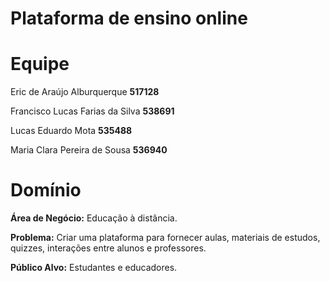 # Plataforma de ensino online

# Equipe

Eric de Araújo Alburquerque           **517128**

Francisco Lucas Farias da Silva      **538691**

Lucas Eduardo Mota                   **535488**

Maria Clara Pereira de Sousa         **536940**



# **Domínio** 

  **Área de Negócio:** Educação à distância.
 
  **Problema:** Criar uma plataforma para fornecer aulas, materiais de estudos, quizzes, interações entre alunos e professores.

  **Público Alvo:** Estudantes e educadores.
